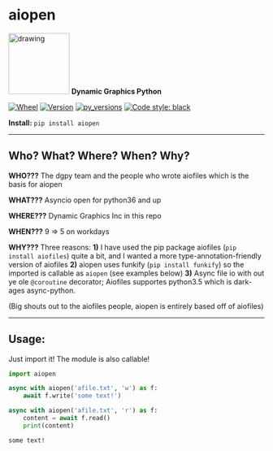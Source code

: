 # aiopen

<img src="https://github.com/dynamic-graphics-inc/dgimages/blob/master/dgpy/dgpy_logo.svg?raw=true" alt="drawing" width="120"/> **Dynamic Graphics Python**

[![Wheel](https://img.shields.io/pypi/wheel/aiopen.svg)](https://img.shields.io/pypi/wheel/aiopen.svg)
[![Version](https://img.shields.io/pypi/v/aiopen.svg)](https://img.shields.io/pypi/v/aiopen.svg)
[![py_versions](https://img.shields.io/pypi/pyversions/aiopen.svg)](https://img.shields.io/pypi/pyversions/aiopen.svg)
[![Code style: black](https://img.shields.io/badge/code%20style-black-000000.svg)](https://github.com/psf/black)

**Install:** `pip install aiopen`

___

## Who? What? Where? When? Why?

**WHO???** The dgpy team and the people who wrote aiofiles which is the basis for aiopen

**WHAT???** Asyncio open for python36 and up

**WHERE???** Dynamic Graphics Inc in this repo

**WHEN???** 9 => 5 on workdays

**WHY???** Three reasons: **1)** I have used the pip package aiofiles (`pip install aiofiles`) quite a bit, and I wanted a more type-annotation-friendly version of aiofiles **2)** aiopen uses funkify (`pip install funkify`) so the imported is callable as `aiopen` (see examples below) **3)** Async file io with out ye ole `@coroutine` decorator; Aiofiles supportes python3.5 which is dark-ages async-python.

(Big shouts out to the aiofiles people, aiopen is entirely based off of aiofiles)


___

## Usage:

Just import it! The module is also callable!


```python
import aiopen

async with aiopen('afile.txt', 'w') as f:
    await f.write('some text!')

async with aiopen('afile.txt', 'r') as f:
    content = await f.read()
    print(content)

```

    some text!

